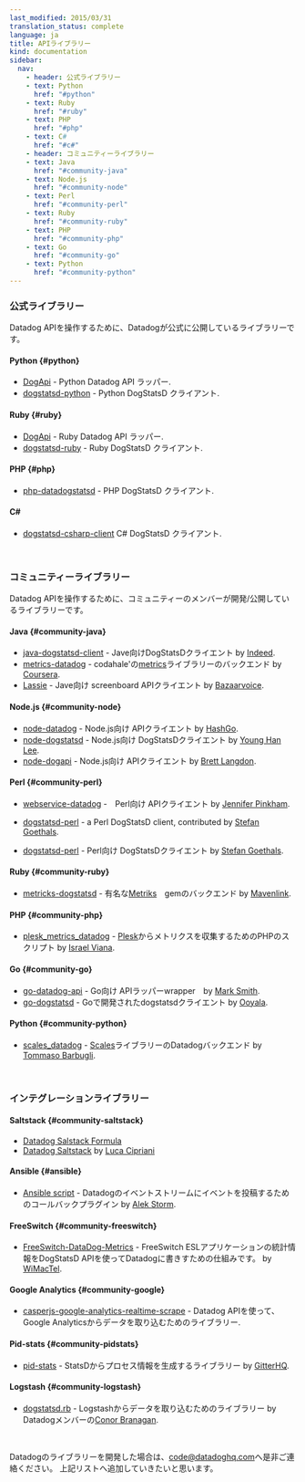 ```yaml
---
last_modified: 2015/03/31
translation_status: complete
language: ja
title: APIライブラリー
kind: documentation
sidebar:
  nav:
    - header: 公式ライブラリー
    - text: Python
      href: "#python"
    - text: Ruby
      href: "#ruby"
    - text: PHP
      href: "#php"
    - text: C#
      href: "#c#"
    - header: コミュニティーライブラリー
    - text: Java
      href: "#community-java"
    - text: Node.js
      href: "#community-node"
    - text: Perl
      href: "#community-perl"
    - text: Ruby
      href: "#community-ruby"
    - text: PHP
      href: "#community-php"
    - text: Go
      href: "#community-go"
    - text: Python
      href: "#community-python"
---
```


<!-- There are many libraries available to help you interact with the Datadog API.

<h4 id="python">Python</h4>
<ul>
  <li><a href="https://github.com/DataDog/dogapi">DogApi</a> - A Python Datadog API wrapper.</a></li>
  <li><a href="https://github.com/DataDog/dogstatsd-python">dogstatsd-python</a> - A Python DogStatsD client.</li>
</ul>

<h4 id="ruby">Ruby</h4>
<ul>
  <li><a href="https://github.com/DataDog/dogapi-rb">DogApi</a> - A Ruby Datadog API wrapper.</a></li>
  <li><a href="https://github.com/DataDog/dogstatsd-ruby">dogstatsd-ruby</a> - A Ruby DogStatsD client.</li>
</ul>

<h4 id="php">PHP</h4>
<ul>
  <li><a href="https://github.com/DataDog/php-datadogstatsd">php-datadogstatsd</a> - A
  PHP DogStatsD client.</li>
</ul>

<h4 id="c#">C#</h4>
<ul>
  <li><a href="https://github.com/DataDog/dogstatsd-csharp-client">dogstatsd-csharp-client</a> - A
  C# DogStatsD client.</li>
</ul>

<br/>　-->

<h3 class="official">公式ライブラリー</h3>

Datadog APIを操作するために、Datadogが公式に公開しているライブラリーです。


#### Python {#python}

- [DogApi](https://github.com/DataDog/dogapi) - Python Datadog API ラッパー.
- [dogstatsd-python](https://github.com/DataDog/dogstatsd-python) - Python DogStatsD クライアント.


#### Ruby {#ruby}

- [DogApi](https://github.com/DataDog/dogapi-rb) - Ruby Datadog API ラッパー.
- [dogstatsd-ruby](https://github.com/DataDog/dogstatsd-ruby) - Ruby DogStatsD クライアント.


#### PHP {#php}

- [php-datadogstatsd](https://github.com/DataDog/php-datadogstatsd) - PHP DogStatsD クライアント.


<h4 id="c#">C#</h4>

- [dogstatsd-csharp-client](https://github.com/DataDog/dogstatsd-csharp-client) C# DogStatsD クライアント.

<br />


<!-- <h3 class="community">Community Libraries</h3>

Some great folks have written their own libraries to help interact with
Datadog. Check them out:

<h4 id="community-java">Java</h4>
<ul>
  <li>
    <a
    href="https://github.com/indeedeng/java-dogstatsd-client">java-dogstatsd-client</a>
     - a DogStatsD Client for Java written by <a
    href="http://www.indeed.com/">Indeed</a>.
  </li>

  <li>
    <a href="https://github.com/coursera/metrics-datadog">metrics-datadog</a> -
    a backend to yammers's <a
    href="https://github.com/coursera/metrics-datadog">metrics</a> library written by
    <a href="https://www.coursera.org/">Coursera</a>.
  </li>

  <li>
    <a href="https://github.com/bazaarvoice/metrics-datadog">metrics-datadog</a> -
    a backend to codahale's <a
    href="https://github.com/bazaarvoice/metrics-datadog">metrics</a> library extended by
    <a href="http://www.bazaarvoice.com/">Bazaarvoice</a>.
  </li>

  <li>
    <a href="https://github.com/bazaarvoice/lassie">Lassie</a>
     - a Java screenboard API client by <a href="http://www.bazaarvoice.com/">Bazaarvoice</a>.
  </li>
</ul>
<h4 id="community-node">Node.js</h4>
<ul>
  <li>
    <a href="https://github.com/HashGo/node-datadog">node-datadog</a> -
    a Node.js API client, contributed by <a href="https://github.com/HashGo">HashGo</a>.
  </li>

  <li>
    <a href="https://github.com/joybro/node-dogstatsd">node-dogstatsd</a>
    - a Node.js DogStatsD client, contributed by <a
    href="https://github.com/joybro">Young Han Lee</a>.
  </li>

  <li>
    <a href="https://github.com/brettlangdon/node-dogapi">node-dogapi</a>
    - a Node.js API client, contributed by
    <a href="https://github.com/brettlangdon">Brett Langdon</a>.
  </li>
</ul>
<h4 id="community-perl">Perl</h4>
<ul>
  <li>
    <a href="https://github.com/jpinkham/webservice-datadog">webservice-datadog</a> -
    a Perl API client, contributed by <a href="https://github.com/jpinkham">Jennifer Pinkham</a>.
  </li>

  <li>
    <a href="https://github.com/zipkid/dogstatsd-perl">dogstatsd-perl</a>  -
    a Perl DogStatsD client, contributed by <a
      href="https://github.com/zipkid">Stefan Goethals</a>.
  </li>
</ul>
<h4 id="community-ruby">Ruby</h4>
<ul>
  <li>
    <a
    href="https://github.com/mavenlink/metriks-dogstatsd">metricks-dogstatsd</a> -
    a backend for the popular <a href="https://github.com/eric/metriks">Metriks</a> gem, written by
    <a href="https://www.mavenlink.com/">Mavenlink</a>.
  </li>
</ul>
<h4 id="community-php">PHP</h4>
<ul>
  <li>
    <a
    href="https://github.com/isra00/plesk_datadog_metrics">plesk_metrics_datadog</a> -
    a PHP script to collect metrics from <a
    href="http://www.parallels.com/products/plesk/">Plesk</a> by
    <a href="https://github.com/isra00">Israel Viana</a>.
  </li>
</ul>
<h4 id="community-go">Go</h4>
<ul>
  <li>
      <a
      href="https://github.com/ooyala/go-dogstatsd/">go-dogstatsd</a> - a
    dogstatsd client written in Go by
    <a href="https://github.com/ooyala">Ooyala</a>.
  </li>
</ul>
<h4 id="community-python">Python</h4>
<ul>
  <li>
    <a
      href="https://github.com/tbarbugli/scales_datadog">scales_datadog</a> - a
    Datadog backend for the <a href="https://github.com/Cue/scales">Scales</a>
    library, written by <a href="https://github.com/tbarbugli">Tommaso Barbugli</a>.
  </li>
</ul>
<h4 id="community-scala">Scala</h4>
<ul>
  <li>
    <a href="https://github.com/gphat/datadog-scala">datadgog-scala</a> - a
      Scala API client, written by <a href="https://github.com/gphat">Cory Watson</a>.
  </li>
</ul>

<br /> -->


<h3 class="community">コミュニティーライブラリー</h3>

Datadog APIを操作するために、コミュニティーのメンバーが開発/公開しているライブラリーです。

#### Java {#community-java}

- [java-dogstatsd-client](https://github.com/indeedeng/java-dogstatsd-client) - Jave向けDogStatsDクライエント by [Indeed](http://www.indeed.com/).
- [metrics-datadog](https://github.com/coursera/metrics-datadog) - codahale'の[metrics](https://github.com/coursera/metrics-datadog)ライブラリーのバックエンド by [Coursera](https://github.com/coursera).
- [Lassie](https://github.com/bazaarvoice/lassie) - Jave向け screenboard APIクライエント by [Bazaarvoice](http://www.bazaarvoice.com/).

#### Node.js {#community-node}

- [node-datadog](https://github.com/HashGo/node-datadog) - Node.js向け APIクライエント by [HashGo](https://github.com/HashGo).
- [node-dogstatsd](https://github.com/joybro/node-dogstatsd) - Node.js向け DogStatsDクライエント by [Young Han Lee](https://github.com/joybro).
- [node-dogapi](https://github.com/brettlangdon/node-dogapi) - Node.js向け APIクライエント by [Brett Langdon](https://github.com/brettlangdon).


#### Perl {#community-perl}
- [webservice-datadog](https://github.com/jpinkham/webservice-datadog) -　Perl向け APIクライエント by [Jennifer Pinkham](https://github.com/jpinkham).

- [dogstatsd-perl](https://github.com/zipkid/dogstatsd-perl) - a Perl DogStatsD client, contributed by [Stefan Goethals](https://github.com/zipkid).
- [dogstatsd-perl](https://github.com/zipkid/dogstatsd-perl) - Perl向け DogStatsDクライエント by [Stefan Goethals](https://github.com/zipkid).

#### Ruby {#community-ruby}

- [metricks-dogstatsd](https://github.com/mavenlink/metriks-dogstatsd) - 有名な[Metriks](https://github.com/eric/metriks)　gemのバックエンド by [Mavenlink](https://www.mavenlink.com/).


#### PHP {#community-php}

- [plesk_metrics_datadog](https://github.com/isra00/plesk_datadog_metrics) - [Plesk](http://www.parallels.com/products/plesk/)からメトリクスを収集するためのPHPのスクリプト by [Israel Viana](https://github.com/isra00).


#### Go {#community-go}

- [go-datadog-api](https://github.com/xb95/go-datadog-api) - Go向け APIラッパーwrapper　by [Mark Smith](https://github.com/zorkian).
- [go-dogstatsd](https://github.com/ooyala/go-dogstatsd/) - Goで開発されたdogstatsdクライエント by [Ooyala](https://github.com/ooyala).


#### Python {#community-python}

- [scales_datadog](https://github.com/tbarbugli/scales_datadog) - [Scales](https://github.com/Cue/scales)ライブラリーのDatadogバックエンド by [Tommaso Barbugli](https://github.com/tbarbugli).

<br />


<!-- <h3 class="community">Integration Libraries</h3>
<h4 id="community-saltstack">Saltstack</h4>
<ul>
  <li>
    <a
      href="https://github.com/DataDog/datadog-formula">Datadog Salstack Formula</a>
  </li>
  <li>
      <a
      href="https://gist.github.com/mastrolinux/6175280">Datadog Saltstack</a> written by
    <a href="https://gist.github.com/mastrolinux">Luca Cipriani</a>.
  </li>
</ul>
<h4 id="ansible">Ansible</h4>
<ul>
  <li>
    This <a
      href="https://gist.github.com/alekstorm/6350729">Ansible script </a> is a
    callback plugin that posts events to your Datadog event stream as you deploy
    and is written by <a href="https://gist.github.com/alekstorm">Alek Storm</a>.
  </li>
</ul>
<h4 id="community-freeswitch">FreeSwitch</h4>
<ul>
  <li>
    This is for a <a
      href="https://github.com/wimactel/FreeSwitch-DataDog-Metrics">FreeSwitch ESL </a>
      application to export statistics to DataDog using the dogstatsd API
    and is written by <a href="https://github.com/wimactel">WiMacTel</a>.
  </li>
</ul>

<h4 id="community-google">Google Analytics</h4>
<ul>
  <li>
    You can get data into Datadog from Google Analytics using our API with <a
      href="https://github.com/adamdunkley/casperjs-google-analytics-realtime-scrape">this library</a>.
  </li>
</ul>

<h4 id="community-pidstats">Pid-stats</h4>
<ul>
  <li>
    This <a
      href="https://github.com/gitterHQ/pid-stats">library</a> will allow you to generate process information from StatsD, given pid files. It was created by <a
      href="https://github.com/gitterHQ">GitterHQ</a>.
  </li>
</ul>

<h4 id="community-logstash">Logstash</h4>
<ul>
  <li>
    <a
      href="https://gist.github.com/conorbranagan/c001078d148d2cab38a0">This script </a> will allow you to get data in from Logstash and was written by Datadog's very own <a href="https://gist.github.com/conorbranagan/">Conor Branagan</a>.
  </li>
</ul>

<br /> -->



<h3 class="community">インテグレーションライブラリー</h3>

#### Saltstack {#community-saltstack}

- [Datadog Salstack Formula](https://github.com/DataDog/datadog-formula)
- [Datadog Saltstack](https://gist.github.com/mastrolinux/6175280) by [Luca Cipriani](https://gist.github.com/mastrolinux)


#### Ansible {#ansible}

- [Ansible script](https://gist.github.com/alekstorm/6350729) - Datadogのイベントストリームにイベントを投稿するためのコールバックプラグイン by [Alek Storm](https://gist.github.com/alekstorm).


#### FreeSwitch {#community-freeswitch}

- [FreeSwitch-DataDog-Metrics](https://github.com/wimactel/FreeSwitch-DataDog-Metrics) - FreeSwitch ESLアプリケーションの統計情報をDogStatsD APIを使ってDatadogに書きすための仕組みです。 by [WiMacTel](https://github.com/wimactel).

#### Google Analytics {#community-google}

- [casperjs-google-analytics-realtime-scrape](https://github.com/adamdunkley/casperjs-google-analytics-realtime-scrape) - Datadog APIを使って、Google Analyticsからデータを取り込むためのライブラリー.


#### Pid-stats {#community-pidstats}

- [pid-stats](https://github.com/gitterHQ/pid-stats) - StatsDからプロセス情報を生成するライブラリー by [GitterHQ](https://github.com/gitterHQ).


#### Logstash {#community-logstash}

- [dogstatsd.rb](https://gist.github.com/conorbranagan/c001078d148d2cab38a0) - Logstashからデータを取り込むためのライブラリー by Datadogメンバーの[Conor Branagan](https://gist.github.com/conorbranagan/).


<br />


<!-- <p class="alert alert-warning">
If you've written a Datadog library, write us at <a
href="mailto:code@datadoghq.com">code@datadoghq.com</a> and we'll be happy
to add it to the list.
</p> -->

<p class="alert alert-warning">
Datadogのライブラリーを開発した場合は、<a
href="mailto:code@datadoghq.com">code@datadoghq.com</a>へ是非ご連絡ください。
上記リストへ追加していきたいと思います。
</p>
